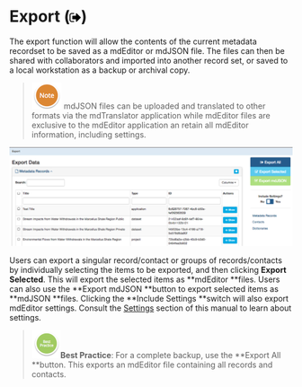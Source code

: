 # Export \(![](/assets/symbol_sign-out_16.png)\)

The export function will allow the contents of the current metadata recordset to be saved as a mdEditor or mdJSON file. The files can then be shared with collaborators and imported into another record set, or saved to a local workstation as a backup or archival copy.

> ![](/assets/NoteSmall.png) mdJSON files can be uploaded and translated to other formats via the mdTranslator application while mdEditor files are exclusive to the mdEditor application an retain all mdEditor information, including settings.

![](/assets/export_window.png)

Users can export a singular record/contact or groups of records/contacts by individually selecting the items to be exported, and then clicking **Export Selected**. This will export the selected items as **mdEditor **files. Users can also use the **Export mdJSON **button to export selected items as **mdJSON **files. Clicking the **Include Settings **switch will also export mdEditor settings. Consult the [Settings](/settings.md) section of this manual to learn about settings.



> ![](/assets/BestPracticeSmall.png)**Best Practice**: For a complete backup, use the **Export All **button. This exports an mdEditor file containing all records and contacts.



